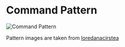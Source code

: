# Command Pattern
![Command Pattern](https://raw.githubusercontent.com/loredanacirstea/staruml-design-patterns/master/generated/Model/loretek/design_patterns/behavioral/command/command.png)

Pattern images are taken from [loredanacirstea](https://github.com/loredanacirstea/staruml-design-patterns)
